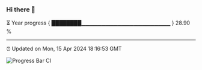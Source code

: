 ### Hi there 👋

⏳ Year progress { ████████▁▁▁▁▁▁▁▁▁▁▁▁▁▁▁▁▁▁▁▁▁▁ } 28.90 %

---

⏰ Updated on Mon, 15 Apr 2024 18:16:53 GMT

![Progress Bar CI](https://github.com/liununu/liununu/workflows/Progress%20Bar%20CI/badge.svg)
